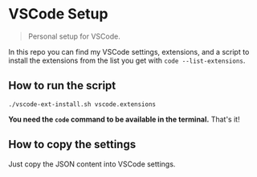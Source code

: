 # VSCode Setup

> Personal setup for VSCode.

In this repo you can find my VSCode settings, extensions, and a script to install the extensions from the list you get with `code --list-extensions`.

## How to run the script

`./vscode-ext-install.sh vscode.extensions`

**You need the `code` command to be available in the terminal.**
That's it!

## How to copy the settings

Just copy the JSON content into VSCode settings.
